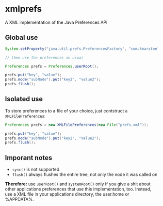 # xmlprefs
A XML implementation of the Java Preferences API

## Global use

```java
System.setProperty("java.util.prefs.PreferencesFactory", "com.tmarsteel.xmlprefs.XMLFilePreferencesFactory");

// then use the preferences as usual

Preferences prefs = Preferences.userRoot();

prefs.put("key", "value");
prefs.node("subNode").put("key2", "value2");
prefs.flush();
```

## Isolated use

To store preferences to a file of your choice, just contstruct a `XMLFilePreferences`:

```java
Preferences prefs = new XMLFilePreferences(new File("prefs.xml"));

prefs.put("key", "value");
prefs.node("subNode").put("key2", "value2");
prefs.flush();
```

## Imporant notes

*  `sync()` is not supported.
*  `flush()` always flushes the entire tree, not only the node it was called on

**Therefore:** use `userRoot()` and `systemRoot()` only if you give a shit about other applications preferences that use this implementation, too. Instead, use a XML file in your applications directory, the user.home or %APPDATA%.
